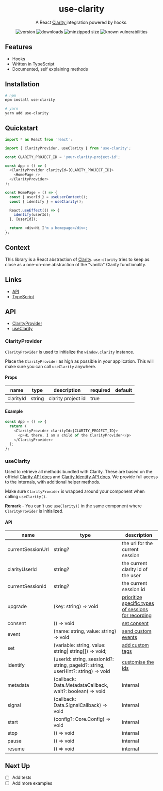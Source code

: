 <h1 align="center">use-clarity</h1>
<p align="center">A React <a href="https://clarity.microsoft.com/" alt="Clarity">Clarity </a> integration powered by hooks.</p>

<p align="center">
<img alt="version" src="https://img.shields.io/npm/v/use-clarity.svg" />
<img alt="downloads" src="https://badgen.net/npm/dw/use-clarity" />
<img alt="minzipped size" src="https://badgen.net/bundlephobia/minzip/use-clarity">
<img alt="known vulnerabilities" src="https://snyk.io/test/github/devrnt/use-clarity/badge.svg">
</p>

## Features

- Hooks
- Written in TypeScript
- Documented, self explaining methods

## Installation

```sh
# npm
npm install use-clarity

# yarn
yarn add use-clarity
```

## Quickstart

```ts
import * as React from 'react';

import { ClarityProvider, useClarity } from 'use-clarity';

const CLARITY_PROJECT_ID = 'your-clarity-project-id';

const App = () => (
  <ClarityProvider clarityId={CLARITY_PROJECT_ID}>
    <HomePage />
  </ClarityProvider>
);

const HomePage = () => {
  const { userId } = useUserContext();
  const { identify } = useClarity();

  React.useEffect(() => {
    identify(userId);
  }, [userId]);

  return <div>Hi I'm a homepage</div>;
};
```

## Context

This library is a React abstraction of [Clarity](https://learn.microsoft.com/en-us/clarity/). `use-clarity` tries to keep as close as a one-on-one abstraction of the "vanilla" Clarity functionality.

## Links

- [API](#api)
- [TypeScript](#typescript)

## API

- [ClarityProvider](#clarityprovider)
- [useClarity](#useclarity)

### ClarityProvider

`ClarityProvider` is used to initialize the `window.clarity` instance.

Place the `ClarityProvider` as high as possible in your application. This will make sure you can call `useClarity` anywhere.

#### Props

| name      | type   | description        | required | default |
| --------- | ------ | ------------------ | -------- | ------- |
| clarityId | string | clarity project id | true     |         |

#### Example

```ts
const App = () => {
  return (
    <ClarityProvider clarityId={CLARITY_PROJECT_ID}>
      <p>Hi there, I am a child of the ClarityProvider</p>
    </ClarityProvider>
  );
};
```

### useClarity

Used to retrieve all methods bundled with Clarity. These are based on the official [Clarity API docs](https://learn.microsoft.com/en-us/clarity/setup-and-installation/clarity-api) and [Clarity Identify API docs](https://learn.microsoft.com/en-us/clarity/setup-and-installation/identify-api). We provide full access to the internals, with additional helper methods.

Make sure `ClarityProvider` is wrapped around your component when calling `useClarity()`.

**Remark** - You can't use `useClarity()` in the same component where `ClarityProvider` is initialized.

#### API

| name              | type                                                                             | description                                                                                                                                                                    |
| ----------------- | -------------------------------------------------------------------------------- | ------------------------------------------------------------------------------------------------------------------------------------------------------------------------------ |
| currentSessionUrl | string?                                                                          | the url for the current session                                                                                                                                                |
| clarityUserId     | string?                                                                          | the current clarity id of the user                                                                                                                                             |
| currentSessionId  | string?                                                                          | the current session id                                                                                                                                                         |
| upgrade           | (key: string) => void                                                            | [prioritize specific types of sessions for recording](https://learn.microsoft.com/en-us/clarity/setup-and-installation/clarity-api#prioritize-specific-sessions-for-recording) |
| consent           | () => void                                                                       | [set consent](https://learn.microsoft.com/en-us/clarity/setup-and-installation/clarity-api#add-custom-events)                                                                  |
| event             | (name: string, value: string) => void                                            | [send custom events](https://learn.microsoft.com/en-us/clarity/setup-and-installation/clarity-api#add-custom-events)                                                           |
| set               | (variable: string, value: string\| string[]) => void;                            | [add custom tags](https://learn.microsoft.com/en-us/clarity/setup-and-installation/clarity-api#add-custom-tags)                                                                |
| identify          | (userId: string, sessionId?: string, pageId?: string, userHint?: string) => void | [customise the ids](https://learn.microsoft.com/en-us/clarity/setup-and-installation/identify-api#customizing-custom-id)                                                       |
| metadata          | (callback: Data.MetadataCallback, wait?: boolean) => void                        | internal                                                                                                                                                                       |
| signal            | (callback: Data.SignalCallback) => void                                          | internal                                                                                                                                                                       |
| start             | (config?: Core.Config) => void                                                   | internal                                                                                                                                                                       |
| stop              | () => void                                                                       | internal                                                                                                                                                                       |
| pause             | () => void                                                                       | internal                                                                                                                                                                       |
| resume            | () => void                                                                       | internal                                                                                                                                                                       |

## Next Up

- [ ] Add tests
- [ ] Add more examples

